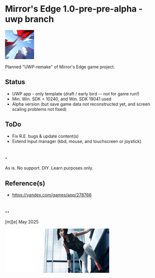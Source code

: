 # Mirror's Edge 1.0-pre-pre-alpha - uwp branch 
![Logo](Images/logo.png)

Planned "UWP-remake" of Mirror's Edge game project. 

## Status
- UWP app - only template (draft / early bird -- not for game run!)
- Min. Win. SDK = 10240, and Win. SDK 19041 used
- Alpha version (but save game data not reconstructed yet, and screen scaling problems not fixed)

## ToDo
- Fix R.E. bugs & update content(s)
- Extend Input manager (kbd, mouse, and touchscreen or joystick)


## .
As is. No support. DIY. Learn purposes only.

## Reference(s)
- https://yandex.com/games/app/278766 


## ..
[m][e] May 2025

![Logo](Images/footer.png)
